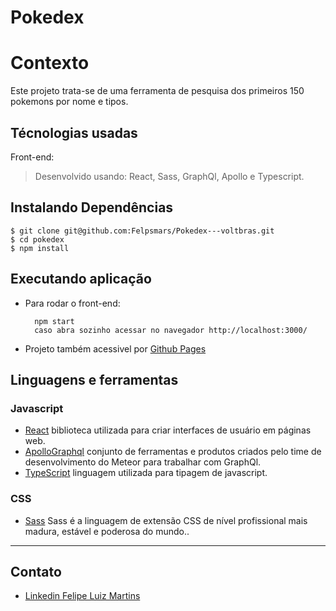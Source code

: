 # Pokedex

# Contexto
Este projeto trata-se de uma ferramenta de pesquisa dos primeiros 150 pokemons por nome e tipos.

## Técnologias usadas

Front-end:
> Desenvolvido usando: React, Sass, GraphQl, Apollo e Typescript. 

## Instalando Dependências

    $ git clone git@github.com:Felpsmars/Pokedex---voltbras.git
    $ cd pokedex
    $ npm install
## Executando aplicação

* Para rodar o front-end:

  ```
    npm start
    caso abra sozinho acessar no navegador http://localhost:3000/
  ```
 * Projeto também acessivel por [Github Pages](https://felpsmars.github.io/Pokedex---voltbras/)

  
  ## Linguagens e ferramentas

### Javascript

- [React](http://facebook.github.io/react) biblioteca utilizada para criar interfaces de usuário em páginas web.
- [ApolloGraphql](https://www.apollographql.com/docs/react/get-started/) conjunto de ferramentas e produtos criados pelo time de desenvolvimento do Meteor para trabalhar com GraphQl.
- [TypeScript](https://www.typescriptlang.org/) linguagem utilizada para tipagem de javascript.

### CSS

- [Sass](https://sass-lang.com/) Sass é a linguagem de extensão CSS de nível profissional mais madura, estável e poderosa do mundo..

---

## Contato

- [Linkedin Felipe Luiz Martins](https://www.linkedin.com/in/felipe-luiz-martins/)
